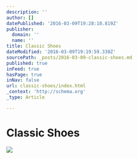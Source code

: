 ```yaml
---
description: ''
author: []
datePublished: '2016-03-09T19:28:10.819Z'
publisher:
  domain: ''
  name: ''
title: Classic Shoes
dateModified: '2016-03-09T19:19:59.330Z'
sourcePath: _posts/2016-03-09-classic-shoes.md
published: true
inFeed: true
hasPage: true
inNav: false
url: classic-shoes/index.html
_context: 'http://schema.org'
_type: Article

---
```

# Classic Shoes

<article style=""><img src="https://scontent.cdninstagram.com/t51.2885-19/12142275_846874308760543_2113834284_a.jpg" /></article>